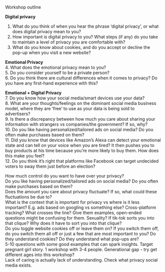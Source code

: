 Workshop outline

**Digital privacy**
1. What do you think of when you hear the phrase ‘digital privacy’, or what does digital privacy mean to you?  
2. How important is digital privacy to you? What steps (if any) do you take to maintain a level of privacy you are comfortable with?  
3. What do you know about cookies, and do you accept or decline the pop-up when you visit a new website?  
 
**Emotional Privacy**  
4. What does the emotional privacy mean to you?  
5. Do you consider yourself to be a private person?  
6. Do you think there are cultural differences when it comes to privacy? Do you have any first-hand experience with this?  
 
**Emotional + Digital Privacy**   
7. Do you know how your social media/smart devices use your data?  
8. What are your thoughts/feelings on the dominant social media business model, where they are ‘free’ to use as your data is being sold to advertisers?  
9. Is there a discrepancy between how much you care about sharing your information with strangers vs companies/the government? If so, why?  
10. Do you like having personalized/tailored ads on social media? Do you often make purchases based on them?  
11. Did you know that devices like Amazon’s Alexa can detect your emotional state and can tell on your voice when you are tired? 
It then pushes you to buy products at his time because you’re more likely to buy them. How does this make you feel?  
12. Do you think it’s right that platforms like Facebook can target undecided voters to sway them just before an election?  

How much control do you want to have over your privacy?  
Do you like having personalized/tailored ads on social media? Do you often make purchases based on them?  
Does the amount you care about privacy fluctuate? If so, what could these fluctuations be due to?  
What is the context that is important for privacy vs where is it less important? E.g. ads based on googling vs something else? 
Cross-platform tracking? What crosses the line? Give them examples, open-ended questions might be confusing for them. 
Sexuality? If tik-tok sorts you into that clique? Why does it have to sort you into that clique?  
Do you toggle website cookies off or leave them on? If you switch them off, 
do you switch them all off or just a few that are most important to you? Do they understand cookies? Do they understand what pop-ups are?  
5-10 questions with some good examples that can spark insights. 
Target pregnant girl story. 
1 workshop with 3-4 people. 
Generational gap - try get different ages into this workshop?  
Lack of caring is actually lack of understanding. 
Check what privacy social media exists. 
